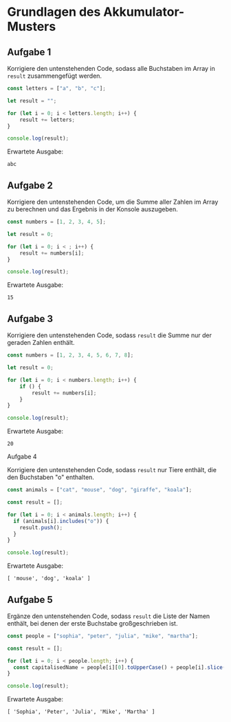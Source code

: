 # Grundlagen des Akkumulator-Musters

## Aufgabe 1

Korrigiere den untenstehenden Code, sodass alle Buchstaben im Array in `result` zusammengefügt werden.

```js
const letters = ["a", "b", "c"];

let result = "";

for (let i = 0; i < letters.length; i++) {
    result += letters;
}

console.log(result);
```

Erwartete Ausgabe:
```plaintext
abc
```
## Aufgabe 2

Korrigiere den untenstehenden Code, um die Summe aller Zahlen im Array zu berechnen und das Ergebnis in der Konsole auszugeben.

```js
const numbers = [1, 2, 3, 4, 5];

let result = 0;

for (let i = 0; i < ; i++) {
    result += numbers[i];
}

console.log(result);
```

Erwartete Ausgabe:
```plaintext
15
```

## Aufgabe 3

Korrigiere den untenstehenden Code, sodass `result` die Summe nur der geraden Zahlen enthält.

```js
const numbers = [1, 2, 3, 4, 5, 6, 7, 8];

let result = 0;

for (let i = 0; i < numbers.length; i++) {
    if () {
        result += numbers[i];
    }
}

console.log(result);
```

Erwartete Ausgabe:
```plaintext
20
```

Aufgabe 4

Korrigiere den untenstehenden Code, sodass `result` nur Tiere enthält, die den Buchstaben "o" enthalten.

```js
const animals = ["cat", "mouse", "dog", "giraffe", "koala"];

const result = [];

for (let i = 0; i < animals.length; i++) {
  if (animals[i].includes("o")) {
    result.push();
  }
}

console.log(result);
```

Erwartete Ausgabe:
```plaintext
[ 'mouse', 'dog', 'koala' ]
```

## Aufgabe 5

Ergänze den untenstehenden Code, sodass `result` die Liste der Namen enthält, bei denen der erste Buchstabe großgeschrieben ist.

```js
const people = ["sophia", "peter", "julia", "mike", "martha"];

const result = [];

for (let i = 0; i < people.length; i++) {
  const capitalisedName = people[i][0].toUpperCase() + people[i].slice(1);
}

console.log(result);
```

Erwartete Ausgabe:
```plaintext
[ 'Sophia', 'Peter', 'Julia', 'Mike', 'Martha' ]
```